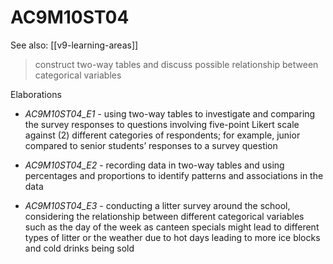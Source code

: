 
# AC9M10ST04 

See also: [[v9-learning-areas]]

> construct two-way tables and discuss possible relationship between categorical variables

Elaborations


- _AC9M10ST04_E1_ - using two-way tables to investigate and comparing the survey responses to questions involving five-point Likert scale against \(2\) different categories of respondents; for example, junior compared to senior students’ responses to a survey question

- _AC9M10ST04_E2_ - recording data in two-way tables and using percentages and proportions to identify patterns and associations in the data

- _AC9M10ST04_E3_ - conducting a litter survey around the school, considering the relationship between different categorical variables such as the day of the week as canteen specials might lead to different types of litter or the weather due to hot days leading to more ice blocks and cold drinks being sold
